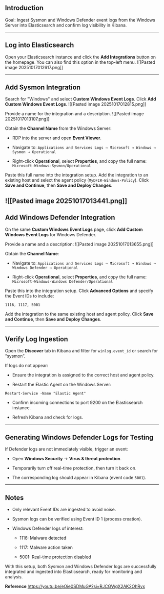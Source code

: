 
## Introduction

Goal: Ingest Sysmon and Windows Defender event logs from the Windows Server into Elasticsearch and confirm log visibility in Kibana.

---

## Log into Elasticsearch

Open your Elasticsearch instance and click the **Add Integrations** button on the homepage. You can also find this option in the top-left menu.
![[Pasted image 20251017012617.png]]

---

## Add Sysmon Integration

Search for "Windows" and select **Custom Windows Event Logs**. Click **Add Custom Windows Event Logs**.
![[Pasted image 20251017012815.png]]

Provide a name for the integration and a description.
![[Pasted image 20251017013107.png]]

Obtain the **Channel Name** from the Windows Server:

- RDP into the server and open **Event Viewer**.
    
- Navigate to:
`Applications and Services Logs → Microsoft → Windows → Sysmon → Operational`

- Right-click **Operational**, select **Properties**, and copy the full name:
`Microsoft-Windows-Sysmon/Operational`

Paste this full name into the integration setup. Add the integration to an existing host and select the agent policy (`MyDFIR-Windows-Policy`). Click **Save and Continue**, then **Save and Deploy Changes**.

![[Pasted image 20251017013441.png]]
---

## Add Windows Defender Integration

On the same **Custom Windows Event Logs** page, click **Add Custom Windows Event Logs** for Windows Defender.

Provide a name and a description:
![[Pasted image 20251017013655.png]]

Obtain the **Channel Name**:

- Navigate to:
`Applications and Services Logs → Microsoft → Windows → Windows Defender → Operational`

- Right-click **Operational**, select **Properties**, and copy the full name:
`Microsoft-Windows-Windows Defender/Operational`

Paste this into the integration setup. Click **Advanced Options** and specify the Event IDs to include:

`1116, 1117, 5001`


Add the integration to the same existing host and agent policy. Click **Save and Continue**, then **Save and Deploy Changes**.

---

## Verify Log Ingestion

Open the **Discover** tab in Kibana and filter for `winlog.event_id` or search for “sysmon”.

If logs do not appear:

- Ensure the integration is assigned to the correct host and agent policy.
    
- Restart the Elastic Agent on the Windows Server:
    

`Restart-Service -Name "Elastic Agent"`

- Confirm incoming connections to port 9200 on the Elasticsearch instance.
    
- Refresh Kibana and check for logs.
    

---

## Generating Windows Defender Logs for Testing

If Defender logs are not immediately visible, trigger an event:

- Open **Windows Security** → **Virus & threat protection**.
    
- Temporarily turn off real-time protection, then turn it back on.
    
- The corresponding log should appear in Kibana (event code `5001`).
    

---

## Notes

- Only relevant Event IDs are ingested to avoid noise.
    
- Sysmon logs can be verified using Event ID 1 (process creation).
    
- Windows Defender logs of interest:
    
    - 1116: Malware detected
        
    - 1117: Malware action taken
        
    - 5001: Real-time protection disabled
        

With this setup, both Sysmon and Windows Defender logs are successfully integrated and ingested into Elasticsearch, ready for monitoring and analysis.

**Reference**
https://youtu.be/eOie0SDMuGA?si=RJCGWgX2AK2OhRvx